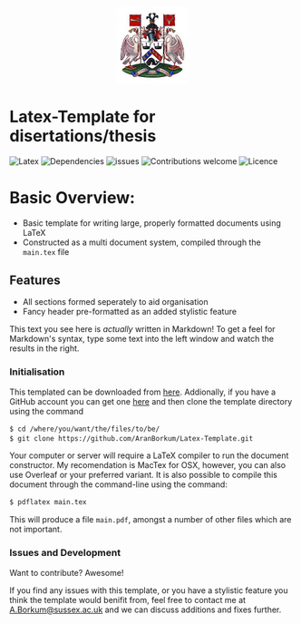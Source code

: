 <p align="center"><img width=25% src="https://github.com/AranBorkum/Latex-Template/blob/master/Pictures/sussexLogo.png"></p>

# Latex-Template for disertations/thesis
![Latex](https://img.shields.io/badge/latex-current-brightgreen.svg) ![Dependencies](https://img.shields.io/badge/dependencies-up%20to%20date-brightgreen.svg)      ![issues](https://img.shields.io/badge/issues-none-brightgreen.svg) ![Contributions welcome](https://img.shields.io/badge/contributions-welcome-brightgreen.svg) ![Licence](https://img.shields.io/badge/licence-to_thrill-brightgreen.svg) 

# Basic Overview:
  - Basic template for writing large, properly formatted documents using LaTeX
  - Constructed as a multi document system, compiled through the `main.tex` file

## Features
  - All sections formed seperately to aid organisation
  - Fancy header pre-formatted as an added stylistic feature


This text you see here is *actually* written in Markdown! To get a feel for Markdown's syntax, type some text into the left window and watch the results in the right.

### Initialisation

This templated can be downloaded from  [here](https://github.com/AranBorkum/Latex-Template). Addionally, if you have a GitHub account you can get one [here](https://github.com/) and then clone the template directory using the command
```sh
$ cd /where/you/want/the/files/to/be/
$ git clone https://github.com/AranBorkum/Latex-Template.git
```
Your computer or server will require a LaTeX compiler to run the document constructor. My recomendation is MacTex for OSX, however, you can also use Overleaf or your preferred variant. It is also possible to compile this document through the command-line using the command:

```sh
$ pdflatex main.tex
```

This will produce a file `main.pdf`, amongst a number of other files which are not important.

### Issues and Development

Want to contribute? Awesome!

If you find any issues with this template, or you have a stylistic feature you think the template would benifit from, feel free to contact me at A.Borkum@sussex.ac.uk and we can discuss additions and fixes further.


